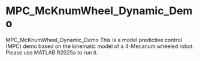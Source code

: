 # MPC_McKnumWheel_Dynamic_Demo
MPC_McKnumWheel_Dynamic_Demo
This is a model predictive control (MPC) demo based on the kinematic model of a 4-Mecanum wheeled robot.
Please use MATLAB R2025a to run it.
